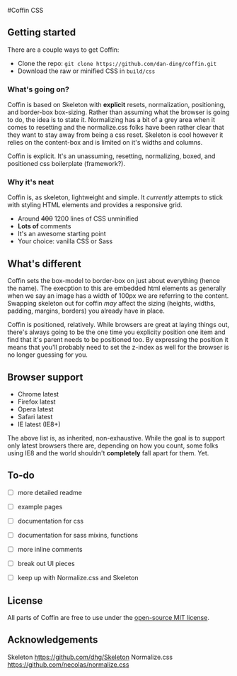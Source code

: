 #Coffin CSS

## Getting started

There are a couple ways to get Coffin:
- Clone the repo: `git clone https://github.com/dan-ding/coffin.git`
- Download the raw or minified CSS in `build/css`


### What's going on?

Coffin is based on Skeleton with **explicit** resets, normalization, positioning, and border-box box-sizing. Rather than assuming what the browser is going to do, the idea is to state it. Normalizing has a bit of a grey area when it comes to resetting and the normalize.css folks have been rather clear that they want to stay away from being a css reset. Skeleton is cool however it relies on the content-box and is limited on it's widths and columns. 

Coffin is explicit. It's an unassuming, resetting, normalizing, boxed, and positioned css boilerplate (framework?).


### Why it's neat

Coffin is, as skeleton, lightweight and simple. It *currently* attempts to stick with styling HTML elements and provides a responsive grid.
- Around ~~400~~ 1200 lines of CSS unminified
- **Lots of** comments
- It's an awesome starting point
- Your choice: vanilla CSS or Sass


## What's different

Coffin sets the box-model to border-box on just about everything (hence the name). The execption to this are embedded html elements as generally when we say an image has a width of 100px we are referring to the content. Swapping skeleton out for coffin *may* affect the sizing (heights, widths, padding, margins, borders) you already have in place.

Coffin is positioned, relatively. While browsers are great at laying things out, there's always going to be the one time you explicity position one item and find that it's parent needs to be positioned too. By expressing the position it means that you'll probably need to set the z-index as well for the browser is no longer guessing for you.

## Browser support

- Chrome latest
- Firefox latest
- Opera latest
- Safari latest
- IE latest (IE8+)

The above list is, as inherited, non-exhaustive. While the goal is to support only latest browsers there are, depending on how you count, some folks using IE8 and the world shouldn't **completely** fall apart for them. Yet.


## To-do
- [ ] more detailed readme
- [ ] example pages
- [ ] documentation for css
- [ ] documentation for sass mixins, functions
- [ ] more inline comments
- [ ] break out UI pieces
- [ ] keep up with Normalize.css and Skeleton


## License

All parts of Coffin are free to use under the [open-source MIT license](https://github.com/dan-ding/coffin/blob/master/LICENSE).


## Acknowledgements

Skeleton https://github.com/dhg/Skeleton
Normalize.css https://github.com/necolas/normalize.css
